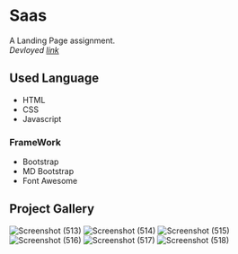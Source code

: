 # Saas
A Landing Page assignment.\
*Devloyed [link](https://jagrati1213.github.io/Saas-LandingPage/)*
## Used Language
- HTML 
- CSS
- Javascript
### FrameWork 
- Bootstrap
- MD Bootstrap
- Font Awesome
## Project Gallery
![Screenshot (513)](https://user-images.githubusercontent.com/85276293/194704184-34f412e1-33fe-41b1-8d89-fd3ce785f5a0.png)
![Screenshot (514)](https://user-images.githubusercontent.com/85276293/194704187-6fd77c6c-f85e-432b-ba83-104b6acf715d.png)
![Screenshot (515)](https://user-images.githubusercontent.com/85276293/194704189-e790c874-a7a7-4c6f-913a-d9a0d1cdf170.png)
![Screenshot (516)](https://user-images.githubusercontent.com/85276293/194704190-b29db529-7e18-41b6-9ace-5a0c9e63a55c.png)
![Screenshot (517)](https://user-images.githubusercontent.com/85276293/194704293-8a249013-5b5d-4a40-a505-f1727acec531.png)
![Screenshot (518)](https://user-images.githubusercontent.com/85276293/194704195-b437bc17-a9ce-4d8d-be2a-2ef3f7211216.png)
